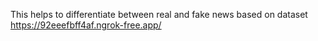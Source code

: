 This helps to differentiate between real and fake news based on dataset
https://92eeefbff4af.ngrok-free.app/
